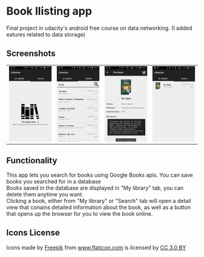# Book llisting app
Final project in udacity's android free course on data networking. (I added eatures related to data storage)
## Screenshots
|   |   |   |   |
| - | - | - | - |
| <img src="screenshots/1.png"> | <img src="screenshots/2.png"> | <img src="screenshots/3.png"> | <img src="screenshots/4.png"> |
## Functionality
This app lets you search for books using Google Books apis. You can save books you searched for in a database<br/>
Books saved in the database are displayed in "My library" tab, you can delete them anytime you want.<br/>
Clicking a book, either from "My library" or "Search" tab will open a detail view that conains detailed information about the book,
as well as a button that opens up the browser for you to view the book online.
## Icons License
<div>Icons made by <a href="http://www.freepik.com" title="Freepik">Freepik</a> from <a href="https://www.flaticon.com/" title="Flaticon">www.flaticon.com</a> is licensed by <a href="http://creativecommons.org/licenses/by/3.0/" title="Creative Commons BY 3.0" target="_blank">CC 3.0 BY</a></div>
